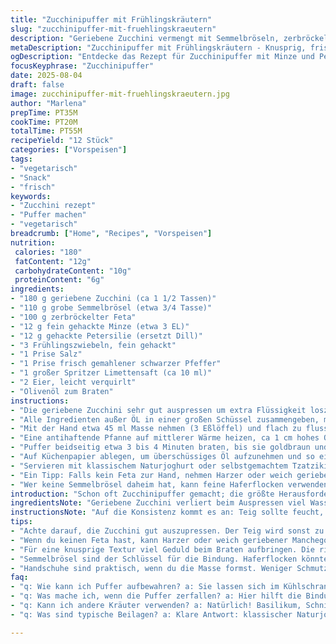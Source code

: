 ```yaml
---
title: "Zucchinipuffer mit Frühlingskräutern"
slug: "zucchinipuffer-mit-fruehlingskraeutern"
description: "Geriebene Zucchini vermengt mit Semmelbröseln, zerbröckeltem Schafskäse, frischer Minze und Dill, verfeinert mit Frühlingszwiebeln und Eiern, gebraten in Olivenöl. Leicht abgewandelt durch Zugabe von Limettensaft und Petersilie statt Dill. Knusprige, goldbraune Puffer, die mit kühlem Naturjoghurt oder Tzatziki serviert werden können. Die Kombination aus Kräutern sorgt für Frische, während die Textur saftig und doch fest bleibt."
metaDescription: "Zucchinipuffer mit Frühlingskräutern - Knusprig, frisch und perfekt für den Sommer. Ein einfaches Rezept für köstliche Puffer."
ogDescription: "Entdecke das Rezept für Zucchinipuffer mit Minze und Petersilie. Knusprig, saftig und ideal für die warme Saison."
focusKeyphrase: "Zucchinipuffer"
date: 2025-08-04
draft: false
image: zucchinipuffer-mit-fruehlingskraeutern.jpg
author: "Marlena"
prepTime: PT35M
cookTime: PT20M
totalTime: PT55M
recipeYield: "12 Stück"
categories: ["Vorspeisen"]
tags:
- "vegetarisch"
- "Snack"
- "frisch"
keywords:
- "Zucchini rezept"
- "Puffer machen"
- "vegetarisch"
breadcrumb: ["Home", "Recipes", "Vorspeisen"]
nutrition: 
 calories: "180"
 fatContent: "12g"
 carbohydrateContent: "10g"
 proteinContent: "6g"
ingredients:
- "180 g geriebene Zucchini (ca 1 1/2 Tassen)"
- "110 g grobe Semmelbrösel (etwa 3/4 Tasse)"
- "100 g zerbröckelter Feta"
- "12 g fein gehackte Minze (etwa 3 EL)"
- "12 g gehackte Petersilie (ersetzt Dill)"
- "3 Frühlingszwiebeln, fein gehackt"
- "1 Prise Salz"
- "1 Prise frisch gemahlener schwarzer Pfeffer"
- "1 großer Spritzer Limettensaft (ca 10 ml)"
- "2 Eier, leicht verquirlt"
- "Olivenöl zum Braten"
instructions:
- "Die ge­rie­be­ne Zu­cchi­ni sehr gut aus­pres­sen um ex­tra Flüs­sig­keit los­zu­wer­den; das ver­hin­dert fa­de Puf­fer und hilft der Tep­pich­klä­re von den Sem­mel­brö­seln hal­ten."
- "Alle In­gre­di­en­ten außer ÖL in ei­ner gro­ßen Schüs­sel zu­sam­men­ge­ben, mit den Hän­den gut ver­ar­bei­ten bis die Mas­se leich­t feucht und gut ver­bun­den ist. Ein Sprit­zer Li­met­ten­saft hebt die Fruch­tig­keit sicht­bar an, ver­such­te ich mehr­fach und er­set­ze da­mit den an­de­ren Kräu­ter­ge­schmack."
- "Mit der Hand etwa 45 ml Mas­se neh­men (3 Eßlöffel) und flach zu flus­si­gen Puffern bau­en. Das fühlt sich am bes­ten an, da nicht zu fest, son­dern sol­che mit Struk­tur pas­sen. Auf ein leich­t ge­öl­tes Blech oder Tel­ler be­rei­ten und zwi­schen­la­gern."
- "Ei­ne anti­haf­ten­de Pfan­ne auf mitt­le­rer Wär­me hei­zen, ca 1 cm ho­hes Oliven­öl ein­fül­len und sanft heiß wer­den las­sen. Der olfi­ge Duft zeigt sich deut­lich; zu heiß ver­dampft alles zu schnell, zu kalt wird es ölig und kaum knusp­rig."
- "Puf­fer beid­sei­tig et­wa 3 bis 4 Mi­nu­ten bra­ten, bis sie gold­braun und knackig sind. Wenn die Ober­flä­che blub­bert und knackt, läuft es rich­tig. Wich­tig: Nicht zu frü­h an wen­den, dann fal­len sie aus­ein­an­der. Lie­ber Ge­duld und gu­te Sicht auf Far­be."
- "Auf Kü­chen­pa­pier able­gen, um über­schüs­si­ges Öl auf­zu­neh­men und so ein op­ti­ma­ler Knusp­rig­keit-Effekt durch das Ma­te­ri­al ent­steht."
- "Ser­vie­ren mit klas­si­schem Na­turjoghurt oder selbst­ge­mach­tem Tza­tzi­ki, die leich­te Säu­re und die küh­le Frische spie­len ge­gen die kra­fi­gen Kräu­ter gut an."
- "Ein Tipp: Falls kein Feta zur Hand, neh­men Har­zer oder weich gerie­be­nen Man­che­go – etwas wür­zi­ger, mehr Umami."
- "Wer kei­ne Sem­mel­brö­sel da­heim hat, kann fei­ne Ha­fer­flo­cken ver­wen­den, die ver­leih­ten den Puffern ei­ne an­de­re Tex­tur, lei­der we­ni­ger klas­sisch knusp­rig."
introduction: "Schon oft Zucchinipuffer gemacht; die größte Herausforderung: zu viel Wasser in der Zucchini führt zu matschigen Teigen, dann zerfallen sie. Ein mehrmaliges Auspressen ist Pflicht. Das Zusammenspiel von Minze und Petersilie bringt mehr Frische als allein Dill, fand ich bei mehreren Versuchen heraus. Die Zugabe von Limettensaft gibt dem Ganzen eine angenehme Säure, die sich wunderbar mit Feta verbindet. Viel Öl ist nicht nötig, lieber aber langsam braten, bis die Oberfläche schön knusprig ist und die Mitte noch saftig. Ich bevorzuge Frühlingszwiebeln – ihr leichter Biss macht den Unterschied neben Kräutern und Käse. Serviert mit Joghurt, manchmal mit Tzatziki – bei Hitze sehr angenehm. Einfach, aber mit geschärfter Wahrnehmung für die einzelnen Schritte gelingen sie bestens."
ingredientsNote: "Geriebene Zucchini verliert beim Auspressen viel Wasser; daher zuerst in ein sauberes Küchentuch geben und kräftig auspressen. Semmelbrösel sorgen für Bindung, Haferflocken sind möglich, aber verändert die Textur. Feta bringt Salzigkeit und Krümeligkeit, aber Harzer oder Manchego sind sehr gute Alternativen für intensivere Aromen. Kräuter wie Minze, Petersilie oder Dill prägen den Geschmack maßgeblich, Mixen gibt Tiefe. Frühlingszwiebeln nicht in die Masse pressen, sondern sende sie fein gehackt; das sorgt für Biss. Limettensaft oder Zitronensaft bringt Frische, in meinen Tests hat Limette besser gepasst. Eier als Bindemittel und etwas Salz geben Formstabilität; beim Würzen vorsichtig sein, Feta ist schon salzig."
instructionsNote: "Auf die Konsistenz kommt es an: Teig sollte feucht, aber formbar bleiben. Zu trockene Masse wird bröckelig, zu feuchte sackt beim Braten ein. Wichtig, die Puffermasse nicht zu fest zu drücken, sonst werden sie zu kompakt. Das Öl in der Pfanne darf nicht rauchen, eine mittelschwere Temperatur und ein Zentimeter Öl sind optimal. Erst wenn die Unterseite eine goldgelbe Kruste zeigt, wenden – sonst zerreißen sie. Tipp: zum Wenden am besten einen breiten Pfannenwender benutzen. Auf Küchenpapier abtropfen lassen, knusprig bleibt ja nur trocken. Zeitlich liegt das Braten bei 3-4 Minuten je Seite, hängt von Herd und Pfanne ab. Beobachten klingt banal, aber Farbe, Knacken der Kruste und Duft verraten, wann es fertig ist. Für beiliegende Soßen Joghurt mit Gurken und Knoblauch selbst mischen, stattdessen kann gekaufter Tzatziki eine Notlösung sein, aber selbstgemacht bringt Präzision im Geschmack."
tips:
- "Achte darauf, die Zucchini gut auszupressen. Der Teig wird sonst zu nass. Empfehlenswert ist ein Baumwolltuch, damit das Wasser wirklich entweicht. Es ist wichtig, die Konsistenz zu prüfen, bevor du mit dem Braten beginnst. Ein feuchter Teig hält besser zusammen."
- "Wenn du keinen Feta hast, kann Harzer oder weich geriebener Manchego eine gute Alternative sein. Diese Käsesorten geben den Puffern einen würzigen Geschmack. Aber sei vorsichtig, der Harzer hat weniger Feuchtigkeit, also anpassen beim Rest der Zutaten."
- "Für eine knusprige Textur viel Geduld beim Braten aufbringen. Die richtige Temperatur ist entscheidend. Zu hoch zieht die Puffer an, aber sie verbrennen schnell. Zu niedrig und sie saugen Öl auf. Du willst eine gleichmäßige goldbraune Farbe."
- "Semmelbrösel sind der Schlüssel für die Bindung. Haferflocken könnten das Ganze verändern, besonders im Biss. Falls du keine Semmelbrösel hast, könnte die Verwendung von zerstoßenen Cornflakes die Puffer leicht verändern. Ein kleiner, aber feiner Unterschied."
- "Handschuhe sind praktisch, wenn du die Masse formst. Weniger Schmutz, mehr Kontrolle – die Hände fühlen das optimale Maß an Feuchtigkeit. Und achte darauf, die Puffer nicht zu fest zu drücken. Das Ergebnis wird dann knusprig und saftig zugleich."
faq:
- "q: Wie kann ich Puffer aufbewahren? a: Sie lassen sich im Kühlschrank bis zu 3 Tage lagern. Einfrieren ist möglich. Aber frische Puffer sind am besten. Zum Aufwärmen die Pfanne verwenden; sie kommen so wieder knusprig."
- "q: Was mache ich, wenn die Puffer zerfallen? a: Hier hilft die Bindung. Mehr Semmelbrösel können retten. Versuch auch, die Masse ruhen zu lassen. Auf die Zeit kommt es an. Manchmal will der Teig noch etwas stehen."
- "q: Kann ich andere Kräuter verwenden? a: Natürlich! Basilikum, Schnittlauch oder sogar Oregano geben eine interessante Note. Es ist spannend, verschiedene Kombinationen auszuprobieren. Sei kreativ."
- "q: Was sind typische Beilagen? a: Klare Antwort: klassischer Naturjoghurt oder ein frischer Tzatziki. Aber hey, auch ein einfacher grüner Salat ist eine erfrischende Beilage. Die Kombination spielt eine große Rolle."

---
```

